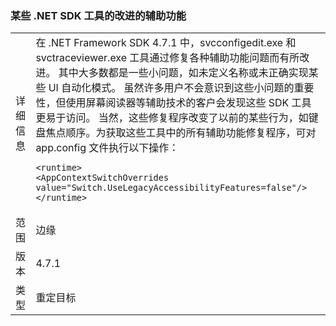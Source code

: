 ### <a name="improved-accessibility-for-some-net-sdk-tools"></a>某些 .NET SDK 工具的改进的辅助功能

|   |   |
|---|---|
|详细信息|在 .NET Framework SDK 4.7.1 中，svcconfigedit.exe 和 svctraceviewer.exe 工具通过修复各种辅助功能问题而有所改进。 其中大多数都是一些小问题，如未定义名称或未正确实现某些 UI 自动化模式。 虽然许多用户不会意识到这些小问题的重要性，但使用屏幕阅读器等辅助技术的客户会发现这些 SDK 工具更易于访问。 当然，这些修复程序改变了以前的某些行为，如键盘焦点顺序。为获取这些工具中的所有辅助功能修复程序，可对 app.config 文件执行以下操作：<pre><code class="language-xml">&lt;runtime&gt;&#13;&#10;&lt;AppContextSwitchOverrides value=&quot;Switch.UseLegacyAccessibilityFeatures=false&quot;/&gt;&#13;&#10;&lt;/runtime&gt;&#13;&#10;</code></pre>|
|范围|边缘|
|版本|4.7.1|
|类型|重定目标|

